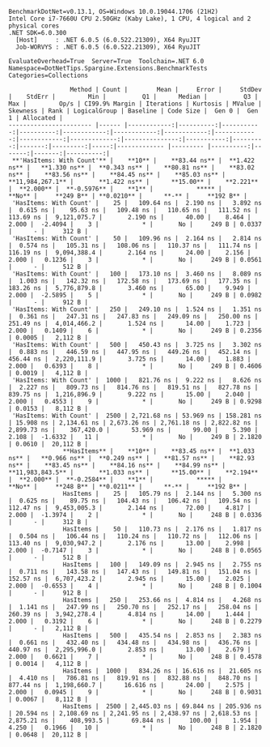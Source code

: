 
    BenchmarkDotNet=v0.13.1, OS=Windows 10.0.19044.1706 (21H2)
    Intel Core i7-7660U CPU 2.50GHz (Kaby Lake), 1 CPU, 4 logical and 2 physical cores
    .NET SDK=6.0.300
      [Host]     : .NET 6.0.5 (6.0.522.21309), X64 RyuJIT
      Job-WORVYS : .NET 6.0.5 (6.0.522.21309), X64 RyuJIT

    EvaluateOverhead=True  Server=True  Toolchain=.NET 6.0  
    Namespace=DotNetTips.Spargine.Extensions.BenchmarkTests  Categories=Collections  

                     Method | Count |        Mean |     Error |     StdDev |    StdErr |         Min |          Q1 |      Median |          Q3 |         Max |         Op/s | CI99.9% Margin | Iterations | Kurtosis | MValue | Skewness | Rank | LogicalGroup | Baseline | Code Size |  Gen 0 |  Gen 1 | Allocated |
    ----------------------- |------ |------------:|----------:|-----------:|----------:|------------:|------------:|------------:|------------:|------------:|-------------:|---------------:|-----------:|---------:|-------:|---------:|-----:|------------- |--------- |----------:|-------:|-------:|----------:|
     **'HasItems: With Count'** |    **10** |    **83.44 ns** |  **1.422 ns** |   **1.330 ns** |  **0.343 ns** |    **80.81 ns** |    **83.02 ns** |    **83.56 ns** |    **84.45 ns** |    **85.03 ns** | **11,984,267.1** |       **1.422 ns** |      **15.00** |    **2.221** |  **2.000** |  **-0.5976** |    **1** |            ***** |       **No** |     **249 B** | **0.0210** |      **-** |     **192 B** |
     'HasItems: With Count' |    25 |   109.64 ns |  2.190 ns |   3.892 ns |  0.615 ns |    95.63 ns |   109.48 ns |   110.65 ns |   111.52 ns |   113.69 ns |  9,121,075.7 |       2.190 ns |      40.00 |    8.464 |  2.000 |  -2.4094 |    3 |            * |       No |     249 B | 0.0337 |      - |     312 B |
     'HasItems: With Count' |    50 |   109.96 ns |  2.164 ns |   2.814 ns |  0.574 ns |   105.31 ns |   108.06 ns |   110.37 ns |   111.74 ns |   116.19 ns |  9,094,388.4 |       2.164 ns |      24.00 |    2.156 |  2.000 |   0.1236 |    3 |            * |       No |     249 B | 0.0561 |      - |     512 B |
     'HasItems: With Count' |   100 |   173.10 ns |  3.460 ns |   8.089 ns |  1.003 ns |   142.32 ns |   172.58 ns |   173.69 ns |   177.35 ns |   183.26 ns |  5,776,879.8 |       3.460 ns |      65.00 |    9.949 |  2.000 |  -2.5895 |    5 |            * |       No |     249 B | 0.0982 |      - |     912 B |
     'HasItems: With Count' |   250 |   249.10 ns |  1.524 ns |   1.351 ns |  0.361 ns |   247.31 ns |   247.83 ns |   249.09 ns |   250.00 ns |   251.49 ns |  4,014,466.2 |       1.524 ns |      14.00 |    1.723 |  2.000 |   0.1409 |    6 |            * |       No |     249 B | 0.2356 | 0.0005 |   2,112 B |
     'HasItems: With Count' |   500 |   450.43 ns |  3.725 ns |   3.302 ns |  0.883 ns |   446.59 ns |   447.95 ns |   449.26 ns |   452.14 ns |   456.44 ns |  2,220,111.9 |       3.725 ns |      14.00 |    1.883 |  2.000 |   0.6393 |    8 |            * |       No |     249 B | 0.4606 | 0.0019 |   4,112 B |
     'HasItems: With Count' |  1000 |   821.76 ns |  9.222 ns |   8.626 ns |  2.227 ns |   809.73 ns |   814.76 ns |   819.51 ns |   827.78 ns |   839.75 ns |  1,216,896.9 |       9.222 ns |      15.00 |    2.040 |  2.000 |   0.4553 |    9 |            * |       No |     249 B | 0.9298 | 0.0153 |   8,112 B |
     'HasItems: With Count' |  2500 | 2,721.68 ns | 53.969 ns | 158.281 ns | 15.908 ns | 2,134.61 ns | 2,673.26 ns | 2,761.18 ns | 2,822.82 ns | 2,899.73 ns |    367,420.0 |      53.969 ns |      99.00 |    5.390 |  2.108 |  -1.6332 |   11 |            * |       No |     249 B | 2.1820 | 0.0610 |  20,112 B |
                   **HasItems** |    **10** |    **83.45 ns** |  **1.033 ns** |   **0.966 ns** |  **0.249 ns** |    **81.57 ns** |    **82.93 ns** |    **83.45 ns** |    **84.16 ns** |    **84.99 ns** | **11,983,843.5** |       **1.033 ns** |      **15.00** |    **2.194** |  **2.000** |  **-0.2584** |    **1** |            ***** |       **No** |     **248 B** | **0.0211** |      **-** |     **192 B** |
                   HasItems |    25 |   105.79 ns |  2.144 ns |   5.300 ns |  0.625 ns |    89.75 ns |   104.43 ns |   106.42 ns |   109.54 ns |   112.47 ns |  9,453,005.3 |       2.144 ns |      72.00 |    4.817 |  2.000 |  -1.3974 |    2 |            * |       No |     248 B | 0.0336 |      - |     312 B |
                   HasItems |    50 |   110.73 ns |  2.176 ns |   1.817 ns |  0.504 ns |   106.44 ns |   110.24 ns |   110.72 ns |   112.06 ns |   113.40 ns |  9,030,947.2 |       2.176 ns |      13.00 |    2.998 |  2.000 |  -0.7147 |    3 |            * |       No |     248 B | 0.0565 |      - |     512 B |
                   HasItems |   100 |   149.09 ns |  2.945 ns |   2.755 ns |  0.711 ns |   143.58 ns |   147.43 ns |   149.81 ns |   151.04 ns |   152.57 ns |  6,707,423.2 |       2.945 ns |      15.00 |    2.025 |  2.000 |  -0.6553 |    4 |            * |       No |     248 B | 0.1004 |      - |     912 B |
                   HasItems |   250 |   253.66 ns |  4.814 ns |   4.268 ns |  1.141 ns |   247.99 ns |   250.70 ns |   252.17 ns |   258.04 ns |   260.39 ns |  3,942,278.4 |       4.814 ns |      14.00 |    1.444 |  2.000 |   0.3192 |    6 |            * |       No |     248 B | 0.2279 |      - |   2,112 B |
                   HasItems |   500 |   435.54 ns |  2.853 ns |   2.383 ns |  0.661 ns |   432.40 ns |   434.48 ns |   434.98 ns |   436.76 ns |   440.97 ns |  2,295,996.0 |       2.853 ns |      13.00 |    2.679 |  2.000 |   0.6621 |    7 |            * |       No |     248 B | 0.4578 | 0.0014 |   4,112 B |
                   HasItems |  1000 |   834.26 ns | 16.616 ns |  21.605 ns |  4.410 ns |   786.81 ns |   819.91 ns |   832.88 ns |   848.70 ns |   877.44 ns |  1,198,660.7 |      16.616 ns |      24.00 |    2.575 |  2.000 |   0.0945 |    9 |            * |       No |     248 B | 0.9031 | 0.0067 |   8,112 B |
                   HasItems |  2500 | 2,445.03 ns | 69.844 ns | 205.936 ns | 20.594 ns | 2,108.69 ns | 2,241.95 ns | 2,438.97 ns | 2,618.53 ns | 2,875.21 ns |    408,993.5 |      69.844 ns |     100.00 |    1.954 |  4.250 |   0.1966 |   10 |            * |       No |     248 B | 2.1820 | 0.0648 |  20,112 B |
